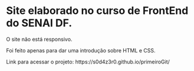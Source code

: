 <h1>Site elaborado no curso de FrontEnd do SENAI DF.</h1>
<p>O site não está responsivo.</p>
<p>Foi feito apenas para dar uma introdução sobre HTML e CSS.<p>
<p>Link para acessar o projeto: https://s0d4z3r0.github.io/primeiroGit/</p>
